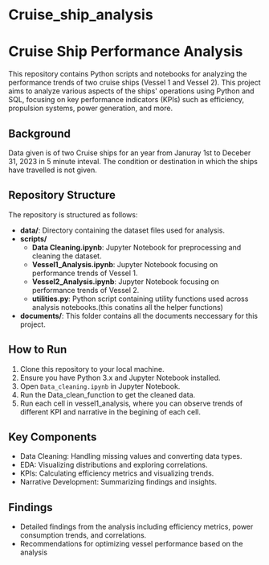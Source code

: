 # Cruise_ship_analysis

# Cruise Ship Performance Analysis

This repository contains Python scripts and notebooks for analyzing the performance trends of two cruise ships (Vessel 1 and Vessel 2).
This project aims to analyze various aspects of the ships' operations using Python and SQL, focusing on key performance indicators (KPIs) such as efficiency, propulsion systems, power generation, and more.

## Background
Data given is of two Cruise ships for an year from Januray 1st to Deceber 31, 2023 in 5 minute inteval. The condition or destination in which the ships have travelled is not given.

## Repository Structure

The repository is structured as follows:

- **data/**: Directory containing the dataset files used for analysis.
- **scripts/**
  - **Data Cleaning.ipynb**: Jupyter Notebook for preprocessing and cleaning the dataset.
  - **Vessel1_Analysis.ipynb**: Jupyter Notebook focusing on performance trends of Vessel 1.
  - **Vessel2_Analysis.ipynb**: Jupyter Notebook focusing on performance trends of Vessel 2.
  - **utilities.py**: Python script containing utility functions used across analysis notebooks.(this conatins all the helper functions)
- **documents/**: This folder contains all the documents neccessary for this project.

## How to Run

1. Clone this repository to your local machine.
2. Ensure you have Python 3.x and Jupyter Notebook installed.
3. Open `Data_cleaning.ipynb` in Jupyter Notebook.
4. Run the Data_clean_function to get the cleaned data.
5. Run each cell in vessel1_analysis, where you can observe trends of different KPI and narrative in the begining of each cell.

## Key Components

- Data Cleaning: Handling missing values and converting data types.
- EDA: Visualizing distributions and exploring correlations.
- KPIs: Calculating efficiency metrics and visualizing trends.
- Narrative Development: Summarizing findings and insights.

## Findings

- Detailed findings from the analysis including efficiency metrics, power consumption trends, and correlations.
- Recommendations for optimizing vessel performance based on the analysis
